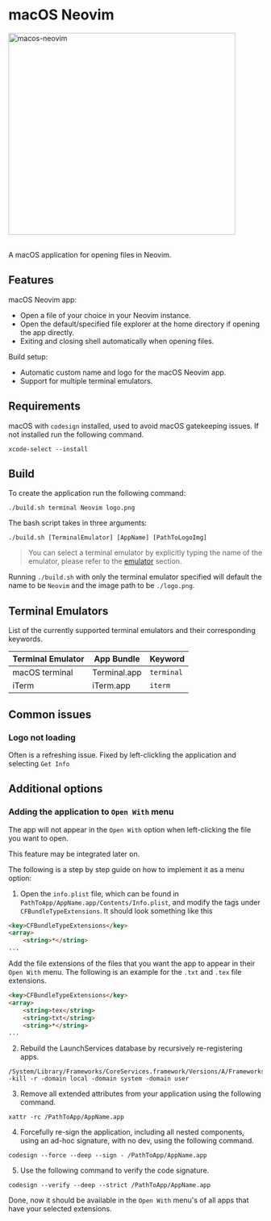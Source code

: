 # macOS Neovim

<img width="450" height="400" alt="macos-neovim" src="https://github.com/user-attachments/assets/9f07328f-e64e-40e5-bbb0-4f7046ddb287" />

\
A macOS application for opening files in Neovim.

## Features

macOS Neovim app:
- Open a file of your choice in your Neovim instance.
- Open the default/specified file explorer at the home directory if opening the app directly.
- Exiting and closing shell automatically when opening files.

Build setup:
- Automatic custom name and logo for the macOS Neovim app.
- Support for multiple terminal emulators.

## Requirements

macOS with ```codesign``` installed, used to avoid macOS gatekeeping issues. If not installed run the following command.
```
xcode-select --install
```

## Build

To create the application run the following command:
```
./build.sh terminal Neovim logo.png
```
The bash script takes in three arguments:
```
./build.sh [TerminalEmulator] [AppName] [PathToLogoImg]
```
> You can select a terminal emulator by explicitly typing the name of the emulator, please refer to the [emulator](##terminal-emulators) section.

Running ```./build.sh``` with only the terminal emulator specified will default the name to be ```Neovim``` and the image path to be ```./logo.png```.

## Terminal Emulators

List of the currently supported terminal emulators and their corresponding keywords.

| Terminal Emulator | App Bundle  |  Keyword  |
|-------------------|----------|--------------|
| macOS terminal  | Terminal.app | ```terminal``` |
| iTerm             | iTerm.app   | ```iterm```    |


## Common issues

### Logo not loading

Often is a refreshing issue.
Fixed by left-clickling the application and selecting ```Get Info```

## Additional options

### Adding the application to ```Open With``` menu

The app will not appear in the ```Open With``` option when left-clicking the file you want to open.

This feature may be integrated later on.

The following is a step by step guide on how to implement it as a menu option:

1. Open the ```info.plist``` file, which can be found in ```PathToApp/AppName.app/Contents/Info.plist```, and modify the tags under ```CFBundleTypeExtensions```. It should look something like this
```html
<key>CFBundleTypeExtensions</key>
<array>
    <string>*</string>
...
```

Add the file extensions of the files that you want the app to appear in their ```Open With``` menu. The following is an example for the ```.txt``` and ```.tex``` file extensions.
```html
<key>CFBundleTypeExtensions</key>
<array>
    <string>tex</string>
    <string>txt</string>
    <string>*</string>
...
```

2. Rebuild the LaunchServices database by recursively re-registering apps.
```
/System/Library/Frameworks/CoreServices.framework/Versions/A/Frameworks/LaunchServices.framework/Versions/A/Support/lsregister -kill -r -domain local -domain system -domain user
```

3. Remove all extended attributes from your application using the following command.
```
xattr -rc /PathToApp/AppName.app
```

4. Forcefully re-sign the application, including all nested components, using an ad-hoc signature, with no dev, using the following command.
```
codesign --force --deep --sign - /PathToApp/AppName.app
```

5. Use the following command to verify the code signature.
```
codesign --verify --deep --strict /PathToApp/AppName.app
```

Done, now it should be available in the ```Open With``` menu's of all apps that have your selected extensions.
